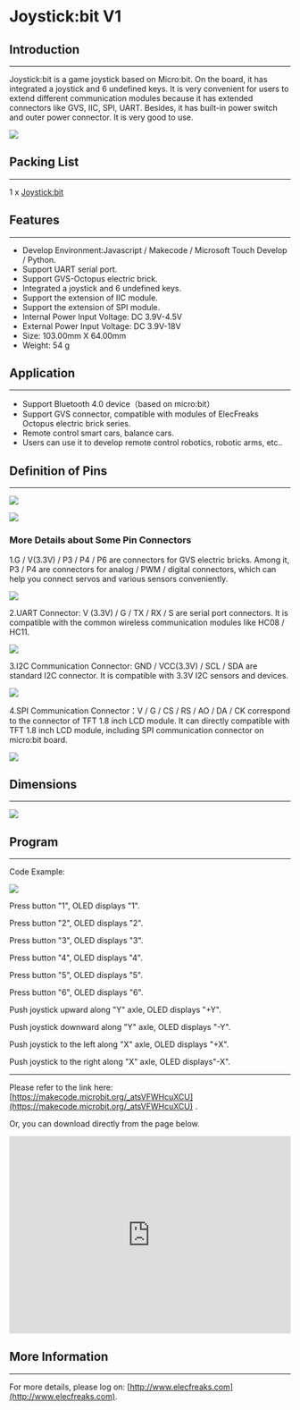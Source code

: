 # Joystick:bit V1

## Introduction
---
Joystick:bit is a game joystick based on Micro:bit. On the board, it has integrated a joystick and 6 undefined keys. It is very convenient for users to extend different communication modules because it has extended connectors like GVS, IIC, SPI, UART. Besides, it has built-in power switch and outer power connector. It is very good to use.

![](https://raw.githubusercontent.com/elecfreaks/learn-en/master/microbitExtensionModule/images/joystick_v1_01.jpg)


## Packing List
---

1 x [Joystick:bit](http://www.elecfreaks.com/estore/elecfreaks-joystick-bit-for-micro-bit.html)


## Features
---
- Develop Environment:Javascript / Makecode / Microsoft Touch Develop / Python.
- Support UART serial port.
- Support GVS-Octopus electric brick.
- Integrated a joystick and 6 undefined keys.
- Support the extension of IIC module.
- Support the extension of SPI module.
- Internal Power Input Voltage: DC 3.9V-4.5V
- External Power Input Voltage: DC 3.9V-18V
- Size: 103.00mm X 64.00mm
- Weight: 54 g


## Application
---
- Support Bluetooth 4.0 device（based on micro:bit）
- Support GVS connector, compatible with modules of ElecFreaks Octopus electric brick series.
- Remote control smart cars, balance cars.
- Users can use it to develop remote control robotics, robotic arms, etc..


## Definition of Pins
---

![](https://raw.githubusercontent.com/elecfreaks/learn-en/master/microbitExtensionModule/images/joystick_v1_02.png)

![](https://raw.githubusercontent.com/elecfreaks/learn-en/master/microbitExtensionModule/images/joystick_v1_03.png)

### More Details about Some Pin Connectors

1.G / V(3.3V) / P3 / P4 / P6 are connectors for GVS electric bricks. Among it, P3 / P4 are connectors for analog / PWM / digital connectors, which can help you connect servos and various sensors conveniently.

![](https://raw.githubusercontent.com/elecfreaks/learn-en/master/microbitExtensionModule/images/joystick_v1_04.png)

2.UART Connector: V (3.3V) / G / TX / RX / S are serial port connectors. It is compatible with the common wireless communication modules like HC08 / HC11.

![](https://raw.githubusercontent.com/elecfreaks/learn-en/master/microbitExtensionModule/images/joystick_v1_05.png)

3.I2C Communication Connector: GND / VCC(3.3V) / SCL / SDA are standard I2C connector. It is compatible with 3.3V I2C sensors and devices.

![](https://raw.githubusercontent.com/elecfreaks/learn-en/master/microbitExtensionModule/images/joystick_v1_06.png)

4.SPI Communication Connector：V / G / CS / RS / AO / DA / CK correspond to the connector of TFT 1.8 inch LCD module. It can directly compatible with TFT 1.8 inch LCD module, including SPI communication connector on micro:bit board.

![](https://raw.githubusercontent.com/elecfreaks/learn-en/master/microbitExtensionModule/images/joystick_v1_07.png)


## Dimensions
---

![](https://raw.githubusercontent.com/elecfreaks/learn-en/master/microbitExtensionModule/images/joystick_v1_08.png)

## Program
---

Code Example:

![](https://raw.githubusercontent.com/elecfreaks/learn-en/master/microbitExtensionModule/images/joystick_v1_09.png)

Press button "1", OLED displays "1".

Press button "2", OLED displays "2".

Press button "3", OLED displays "3".

Press button "4", OLED displays "4".

Press button "5", OLED displays "5".

Press button "6", OLED displays "6".

Push joystick upward along "Y" axle, OLED displays "+Y".

Push joystick downward along "Y" axle, OLED displays "-Y".

Push joystick to the left along "X" axle, OLED displays "+X".

Push joystick to the right along "X" axle, OLED displays"-X".

- - - - 

Please refer to the link here: [https://makecode.microbit.org/_atsVFWHcuXCU](https://makecode.microbit.org/_atsVFWHcuXCU) .

Or, you can download directly from the page below. 

<div style="position:relative;height:0;padding-bottom:70%;overflow:hidden;"><iframe style="position:absolute;top:0;left:0;width:100%;height:100%;" src="https://makecode.microbit.org/#pub:_atsVFWHcuXCU" frameborder="0" sandbox="allow-popups allow-forms allow-scripts allow-same-origin"></iframe></div>  

## More Information  
---

For more details, please log on: [http://www.elecfreaks.com](http://www.elecfreaks.com).
